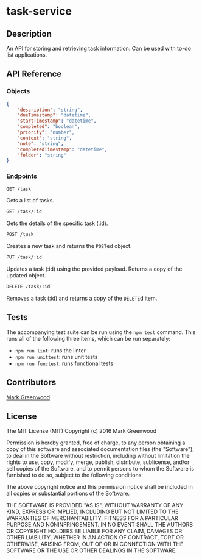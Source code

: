 # task-service

## Description

An API for storing and retrieving task information. 
Can be used with to-do list applications.

## API Reference

### Objects

```json
{
    "description": "string",
    "dueTimestamp": "datetime",
    "startTimestamp": "datetime",
    "completed": "boolean",
    "priority": "number",
    "context": "string",
    "note": "string",
    "completedTimestamp": "datetime",
    "folder": "string"
}
```

### Endpoints

```rest
GET /task
```
Gets a list of tasks.
```rest
GET /task/:id
```
Gets the details of the specific task (:id).
```rest
POST /task
```
Creates a new task and returns the `POST`ed object.
```rest
PUT /task/:id
```
Updates a task (:id) using the provided payload. Returns a copy of the updated object.
```rest
DELETE /task/:id
```
Removes a task (:id) and returns a copy of the `DELETE`d item.

## Tests

The accompanying test suite can be run using the `npm test` command.
This runs all of the following three items, which can be run separately:
- `npm run lint`: runs the linter
- `npm run unittest`: runs unit tests
- `npm run functest`: runs functional tests

## Contributors

[Mark Greenwood](https://github.com/markgreenwood)

## License

The MIT License (MIT)
Copyright (c) 2016 Mark Greenwood

Permission is hereby granted, free of charge, to any person obtaining a copy of this software and associated documentation files (the "Software"), to deal in the Software without restriction, including without limitation the rights to use, copy, modify, merge, publish, distribute, sublicense, and/or sell copies of the Software, and to permit persons to whom the Software is furnished to do so, subject to the following conditions:

The above copyright notice and this permission notice shall be included in all copies or substantial portions of the Software.

THE SOFTWARE IS PROVIDED "AS IS", WITHOUT WARRANTY OF ANY KIND, EXPRESS OR IMPLIED, INCLUDING BUT NOT LIMITED TO THE WARRANTIES OF MERCHANTABILITY, FITNESS FOR A PARTICULAR PURPOSE AND NONINFRINGEMENT. IN NO EVENT SHALL THE AUTHORS OR COPYRIGHT HOLDERS BE LIABLE FOR ANY CLAIM, DAMAGES OR OTHER LIABILITY, WHETHER IN AN ACTION OF CONTRACT, TORT OR OTHERWISE, ARISING FROM, OUT OF OR IN CONNECTION WITH THE SOFTWARE OR THE USE OR OTHER DEALINGS IN THE SOFTWARE.
